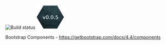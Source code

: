 ![Build status](https://travis-ci.org/bryanstevens314/thebryanstevens.svg?branch=master) ![alt text](https://raw.githubusercontent.com/bryanstevens314/thebryanstevens/read_me/public/assets/badge.png) 


Bootstrap Components - https://getbootstrap.com/docs/4.4/components
